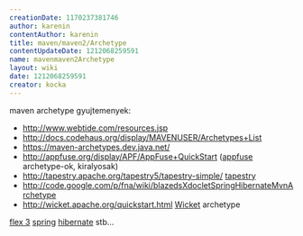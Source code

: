 ```yaml
---
creationDate: 1170237381746 
author: karenin 
contentAuthor: karenin 
title: maven/maven2/Archetype 
contentUpdateDate: 1212068259591 
name: mavenmaven2Archetype 
layout: wiki 
date: 1212068259591 
creator: kocka 
---
```

maven archetype gyujtemenyek:

*   http://www.webtide.com/resources.jsp
*   http://docs.codehaus.org/display/MAVENUSER/Archetypes+List
*   https://maven-archetypes.dev.java.net/
*   http://appfuse.org/display/APF/AppFuse+QuickStart ([appfuse](../../appfuse.html) archetype-ok, kiralyosak)
*   http://tapestry.apache.org/tapestry5/tapestry-simple/ [tapestry](../../tapestry.html)
*   http://code.google.com/p/fna/wiki/blazedsXdocletSpringHibernateMvnArchetype 
*   http://wicket.apache.org/quickstart.html [Wicket](../../Wicket.html) archetype

[flex 3](../../flex.html) [spring](../../spring.html) [hibernate](../../Hibernate.html) stb...
